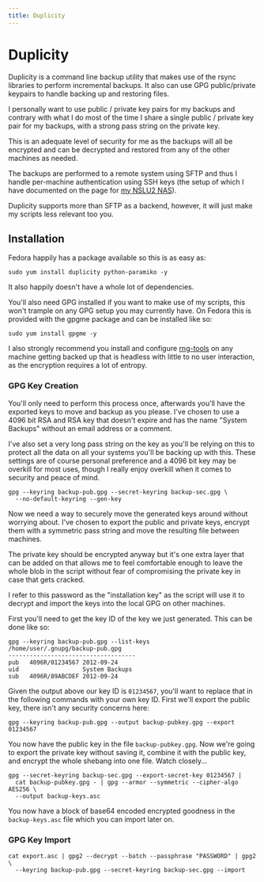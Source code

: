 ```yaml
---
title: Duplicity
---
```


# Duplicity

Duplicity is a command line backup utility that makes use of the rsync
libraries to perform incremental backups. It also can use GPG public/private
keypairs to handle backing up and restoring files.

I personally want to use public / private key pairs for my backups and contrary
with what I do most of the time I share a single public / private key pair for
my backups, with a strong pass string on the private key.

This is an adequate level of security for me as the backups will all be
encrypted and can be decrypted and restored from any of the other machines as
needed.

The backups are performed to a remote system using SFTP and thus I handle
per-machine authentication using SSH keys (the setup of which I have documented
on the page for [my NSLU2 NAS][1]).

Duplicity supports more than SFTP as a backend, however, it will just make my
scripts less relevant too you.

## Installation

Fedora happily has a package available so this is as easy as:

```
sudo yum install duplicity python-paramiko -y
```

It also happily doesn't have a whole lot of dependencies.

You'll also need GPG installed if you want to make use of my scripts, this
won't trample on any GPG setup you may currently have. On Fedora this is
provided with the gpgme package and can be installed like so:

```
sudo yum install gpgme -y
```

I also strongly recommend you install and configure [rng-tools][2] on any
machine getting backed up that is headless with little to no user interaction,
as the encryption requires a lot of entropy.

### GPG Key Creation

You'll only need to perform this process once, afterwards you'll have the
exported keys to move and backup as you please. I've chosen to use a 4096 bit
RSA and RSA key that doesn't expire and has the name "System Backups" without
an email address or a comment.

I've also set a very long pass string on the key as you'll be relying on this
to protect all the data on all your systems you'll be backing up with this.
These settings are of course personal preference and a 4096 bit key may be
overkill for most uses, though I really enjoy overkill when it comes to
security and peace of mind.

```
gpg --keyring backup-pub.gpg --secret-keyring backup-sec.gpg \
  --no-default-keyring --gen-key
```

Now we need a way to securely move the generated keys around without worrying
about. I've chosen to export the public and private keys, encrypt them with a
symmetric pass string and move the resulting file between machines.

The private key should be encrypted anyway but it's one extra layer that can be
added on that allows me to feel comfortable enough to leave the whole blob in
the script without fear of compromising the private key in case that gets
cracked.

I refer to this password as the "installation key" as the script will use it to
decrypt and import the keys into the local GPG on other machines.

First you'll need to get the key ID of the key we just generated. This can be
done like so:

```
gpg --keyring backup-pub.gpg --list-keys
/home/user/.gnupg/backup-pub.gpg
------------------------------------
pub   4096R/01234567 2012-09-24
uid                  System Backups
sub   4096R/89ABCDEF 2012-09-24
```

Given the output above our key ID is `01234567`, you'll want to replace that in
the following commands with your own key ID. First we'll export the public key,
there isn't any security concerns here:

```
gpg --keyring backup-pub.gpg --output backup-pubkey.gpg --export 01234567
```

You now have the public key in the file `backup-pubkey.gpg`. Now we're going to
export the private key without saving it, combine it with the public key, and
encrypt the whole shebang into one file. Watch closely...

```
gpg --secret-keyring backup-sec.gpg --export-secret-key 01234567 |
  cat backup-pubkey.gpg - | gpg --armor --symmetric --cipher-algo AES256 \
  --output backup-keys.asc
```

You now have a block of base64 encoded encrypted goodness in the
`backup-keys.asc` file which you can import later on.

### GPG Key Import

```
cat export.asc | gpg2 --decrypt --batch --passphrase "PASSWORD" | gpg2 \
  --keyring backup-pub.gpg --secret-keyring backup-sec.gpg --import
```

[1]: ../../devices/nslu2/
[2]: ../rng-tools/

